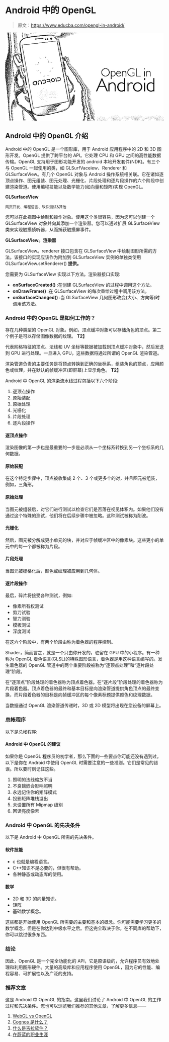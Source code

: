 # Android 中的 OpenGL

> 原文：<https://www.educba.com/opengl-in-android/>

![OpenGL-in-Android](img/ef7fb0def099e789f0916b3b640bf316.png)



## Android 中的 OpenGL 介绍

Android 中的 OpenGL 是一个图形库，用于 Android 应用程序中的 2D 和 3D 图形开发。OpenGL 提供了跨平台的 API。它处理 CPU 和 GPU 之间的高性能数据传输。OpenGL 支持用于图形功能开发的 android 本地开发套件(NDK)。有三个与 OpenGL 一起使用的类，如 GLSurfVaceiew、Renderer 和 GLSurfaceView。有几个 OpenGL 对象与 Android 操作系统相关联。它在诸如逐顶点操作、图元组装、图元处理、光栅化、片段处理和逐片段操作的六个阶段中创建渲染管道。使用编程技能以及数学能力(如向量和矩阵)实现 OpenGL。

**GLSurfaceView**

<small>网页开发、编程语言、软件测试&其他</small>

您可以在此视图中绘制和操作对象。使用这个类很容易，因为您可以创建一个 GLSurfaceView 对象并向其添加一个渲染器。您可以通过扩展 GLSurfaceView 类来实现触摸侦听器，从而捕获触摸屏事件。

**GLSurfaceView。渲染器**

GLSurfaceView。renderer 接口包含在 GLSurfaceView 中绘制图形所需的方法。该接口的实现应该作为附加到 GLSurfaceView 实例的单独类使用 GLSurfaceView.setRenderer() **提供。**

您需要为 GLSurfaceView 实现以下方法。渲染器接口实现:

*   **onSurfaceCreated()** :在创建 GLSurfaceView 的过程中调用这个方法。
*   **onDrawFrame()** :在 GLSurfaceView 的每次重绘过程中调用该方法。
*   **onSurfaceChanged()** :当 GLSurfaceView 几何图形改变(大小、方向等)时调用该方法。

### Android 中的 OpenGL 是如何工作的？

存在几种类型的 OpenGL 对象。例如，顶点缓冲对象可以存储角色的顶点。第二个例子是可以存储图像数据的纹理。 **T2】**

代表网格特征的顶点、法线和 UV 坐标等数据被加载到顶点缓冲对象中，然后发送到 GPU 进行处理。一旦进入 GPU，这些数据将通过所谓的 OpenGL 渲染管道。

渲染管道负责的主要任务是将顶点转换到正确的坐标系，组装角色的顶点，应用颜色或纹理，并在默认的帧缓冲区(即屏幕)上显示角色。 **T2】**

Android 中 OpenGL 的渲染流水线过程包括以下六个阶段:

1.  逐顶点操作
2.  原始装配
3.  原始处理
4.  光栅化
5.  片段处理
6.  逐片段操作

#### 逐顶点操作

渲染图像的第一步也是最重要的一步是必须从一个坐标系转换到另一个坐标系的几何数据。

#### 原始装配

在这个特定步骤中，顶点被收集成 2 个、3 个或更多个的对，并且图元被组装，例如，三角形。

#### 原始处理

当图元被组装后，对它们进行测试以检查它们是否落在视见体积内。如果他们没有通过这个特殊的测试，他们将在后续步骤中被忽略。这种测试被称为削波。

#### 光栅化

然后，图元被分解成更小单元的块，并对应于帧缓冲区中的像素块。这些更小的单元中的每一个都被称为片段。

#### 片段处理

当图元被栅格化后，颜色或纹理被应用到几何体。

#### 逐片段操作

最后，碎片将接受各种测试，例如:

*   像素所有权测试
*   剪刀试验
*   智力测验
*   模板测试
*   深度测试

在这六个阶段中，有两个阶段由称为着色器的程序控制。

Shader，简而言之，就是一个只由你开发的，驻留在 GPU 中的小程序。有一种称为 OpenGL 着色语言(GLSL)的特殊图形语言，着色器是用这种语言编写的。发生着色器的 OpenGL 管道中的两个重要阶段被称为“逐顶点处理”和“逐片段处理”阶段。

在“逐顶点”阶段处理的着色器称为顶点着色器。在“逐片段”阶段处理的着色器称为片段着色器。顶点着色器的最终和基本目标是向渲染管道提供角色顶点的最终变换，而片段着色器的目标是向帧缓冲区的每个像素标题提供颜色和纹理数据。

当数据通过 OpenGL 渲染管道传递时，3D 或 2D 模型将出现在您设备的屏幕上。

### 总帐程序

以下是总帐程序:

#### Android 中 OpenGL 的建议

如果你是 OpenGL 程序员的初学者，那么下面的一些要点你可能还没有遇到过。以下是你在 Android 中使用 OpenGL 时需要注意的一些准则。它们是常见的错误。所以要时刻记住这些。

1.  照明的法线缩放不当
2.  不良镶嵌会影响照明
3.  永远记住你的矩阵模式
4.  投影矩阵堆栈溢出
5.  未设置所有 Mipmap 级别
6.  回读亮度像素

### Android 中 OpenGL 的先决条件

以下是 Android 中 OpenGL 所需的先决条件。

#### 软件技能

*   c 也就是编程语言。
*   C++知识不是必要的，但很有帮助。
*   各种静态或动态库的使用。

#### 数学

*   2D 和 3D 的向量知识。
*   矩阵
*   基础数学概念。

这些都是开始使用 OpenGL 所需要的主要和基本的概念。你可能需要学习更多的数学概念，但是在你达到中级水平之后。但这完全取决于你。在不同库的帮助下，你可以跳过很多东西。

### 结论

因此，OpenGL 是一个完全功能化的 API，它是原语级的，允许程序员有效地处理和利用图形硬件。大量的高级库和应用程序使用 OpenGL，因为它的性能、编程容易、可扩展性以及广泛的支持。

### 推荐文章

这是 Android 中 OpenGL 的指南。这里我们讨论了 Android 中 OpenGL 的工作过程和先决条件。您也可以浏览我们推荐的其他文章，了解更多信息——

1.  [WebGL vs OpenGL](https://www.educba.com/webgl-vs-opengl/)
2.  [Cognos 是什么？](https://www.educba.com/what-is-cognos/)
3.  [什么是吉拉软件？](https://www.educba.com/what-is-jira-software/)
4.  [在蔚蓝的职业生涯](https://www.educba.com/career-in-azure/)





